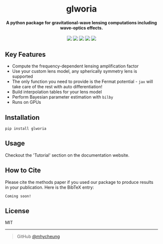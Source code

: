 <h1 align="center">
    glworia
</h1>

<h4 align="center"> A python package for gravitational-wave lensing computations including wave-optics effects. </h4>

<p align="center">
    <a href = "https://arxiv.org/abs/0000.00000"><img src="https://img.shields.io/badge/arXiv-0000.00000-b31b1b.svg"></a>
    <a href="https://badge.fury.io/py/glworia"><img src="https://badge.fury.io/py/glworia.svg"></a>
    <a href="https://github.com/mhycheung/glworia/actions/workflows/test-pypi-upload.yml "><img src="https://github.com/mhycheung/glworia/actions/workflows/test-pypi-upload.yml/badge.svg"></a>
    <a href="https://github.com/mhycheung/glworia/blob/main/LICENSE"><img src="https://img.shields.io/badge/license-MIT-blue.svg"></a>
    <a href="https://pypi.org/project/glworia/"><img src="https://img.shields.io/pypi/pyversions/glworia"></a>
</p>

## Key Features

* Compute the frequency-dependent lensing amplification factor
* Use your custom lens model, any spherically symmetry lens is supported
* The only function you need to provide is the Fermat potential - `jax` will take care of the rest with auto differentiation!
* Build interpolation tables for your lens model
* Perform Bayesian parameter estimation with `bilby`
* Runs on GPUs

## Installation

```shell
pip install glworia
```

## Usage

Checkout the 'Tutorial' section on the documentation website.

## How to Cite
Please cite the methods paper if you used our package to produce results in your publication.
Here is the BibTeX entry:
```
Coming soon!
```

## License

MIT

---

> GitHub [@mhycheung](https://github.com/mhycheung)